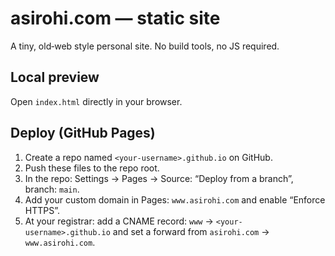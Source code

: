 # asirohi.com — static site

A tiny, old‑web style personal site. No build tools, no JS required.

## Local preview
Open `index.html` directly in your browser.

## Deploy (GitHub Pages)
1. Create a repo named `<your-username>.github.io` on GitHub.
2. Push these files to the repo root.
3. In the repo: Settings → Pages → Source: “Deploy from a branch”, branch: `main`.
4. Add your custom domain in Pages: `www.asirohi.com` and enable “Enforce HTTPS”.
5. At your registrar: add a CNAME record: `www` → `<your-username>.github.io` and set a forward from `asirohi.com` → `www.asirohi.com`.

